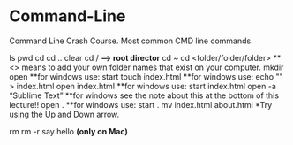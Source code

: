# Command-Line
Command Line Crash Course. Most common CMD line commands. 

ls
pwd
cd 
cd ..
clear
cd / **—> root director**
cd ~
cd <folder/folder/folder> ** <> means to add your own folder names that exist on your computer.
mkdir <folder>
open <folder> **for windows use: start <folder>
touch index.html  **for windows use: echo "" > index.html
open index.html **for windows use: start index.html
open -a “Sublime Text”  **for windows see the note about this at the bottom of this lecture!!
open . **for windows use: start .
mv index.html about.html
*Try using the Up and Down arrow.
 
rm <file>
rm -r <folder>
say hello **(only on Mac)**

